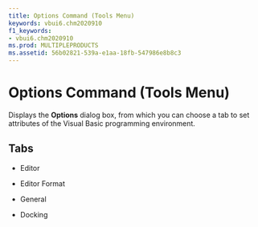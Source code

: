 ```yaml
---
title: Options Command (Tools Menu)
keywords: vbui6.chm2020910
f1_keywords:
- vbui6.chm2020910
ms.prod: MULTIPLEPRODUCTS
ms.assetid: 56b02821-539a-e1aa-18fb-547986e8b8c3
---
```



# Options Command (Tools Menu)

Displays the  **Options** dialog box, from which you can choose a tab to set attributes of the Visual Basic programming environment.


## Tabs




- Editor
    
- Editor Format
    
- General
    
- Docking
    



